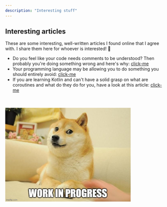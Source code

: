 ```yaml
---
description: "Interesting stuff"
---
```

<h2>Interesting articles</h2>
These are some interesting, well-written articles I found online that I agree with. I share them here for whoever is interested! 🙂<br>
<ul>
  <li>Do you feel like your code needs comments to be understood? Then probably you're doing something wrong and here's why: <a href="https://towardsdatascience.com/why-good-codes-dont-need-comments-92f58de19ad2">click-me</a></li>
  <li>Your programming language may be allowing you to do something you should entirely avoid: <a href="https://williamdurand.fr/2013/06/03/object-calisthenics/">click-me</a></li>
  <li>If you are learning Kotlin and can't have a solid grasp on what are coroutines and what do they do for you, have a look at this article: <a href="https://medium.com/gradeup/coroutines-for-beginners-the-only-article-youll-need-to-get-started-3178929ca70d">click-me</a></li>
</ul>
<br><br>
<img src="/assets/images/workinprogress.jpg" alt="This page is a work in progress" width="400" height="300">
